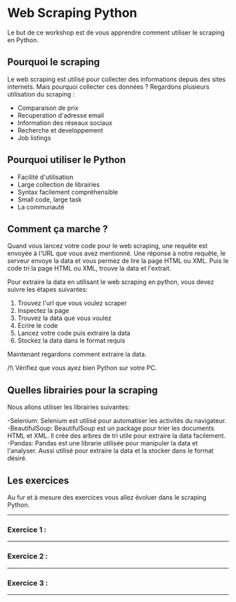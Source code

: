 # Web Scraping Python

Le but de ce workshop est de vous apprendre comment utiliser le scraping en Python.

## Pourquoi le scraping

Le web scraping est utilisé pour collecter des informations depuis des sites internets.
Mais pourquoi collecter ces données ?
Regardons plusieurs utilisation du scraping :
 - Comparaison de prix
 - Recuperation d'adresse email
 - Information des réseaux sociaux
 - Recherche et developpement
 - Job listings
 
## Pourquoi utiliser le Python

- Facilité d'utilisation
- Large collection de librairies
- Syntax facilement compréhensible
- Small code, large task
- La communauté

## Comment ça marche ?

Quand vous lancez votre code pour le web scraping, une requête est envoyée à l'URL que vous avez mentionné. Une réponse à notre requête, le serveur envoye la data et vous permez de lire la page HTML ou XML. Puis le code tri la page HTML ou XML, trouve la data et l'extrait.

Pour extraire la data en utilisant le web scraping en python, vous devez suivre les étapes suivantes:

1. Trouvez l'url que vous voulez scraper
2. Inspectez la page
3. Trouvez la data que vous voulez
4. Ecrire le code
5. Lancez votre code puis extraire la data
6. Stockez la data dans le format requis

Maintenant regardons comment extraire la data.

/!\ Vérifiez que vous ayez bien Python sur votre PC.

## Quelles librairies pour la scraping

Nous allons utiliser les librairies suivantes:

-Selenium: Selenium est utilisé pour automatiser les activités du navigateur.
-BeautifulSoup: BeautifulSoup est un package pour trier les documents HTML et XML. Il crée des arbres de tri utile pour extraire la data facilement.
-Pandas: Pandas est une librarie utilisée pour manipuler la data et l'analyser. Aussi utilisé pour extraire la data et la stocker dans le format désiré.

## Les exercices

Au fur et à mesure des exercices vous allez évoluer dans le scraping Python.

----------------------------
### Exercice 1 : 

----------------------------
### Exercice 2 :

----------------------------
### Exercice 3 :

----------------------------
